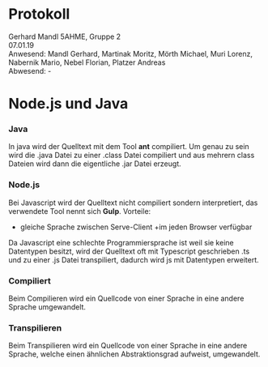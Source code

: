 # Protokoll
Gerhard Mandl 
5AHME, Gruppe 2  
07.01.19  
Anwesend: Mandl Gerhard, Martinak Moritz, Mörth Michael, Muri Lorenz, Nabernik Mario, Nebel Florian, Platzer Andreas  
Abwesend: -


# Node.js und Java

### Java
In java wird der Quelltext mit dem Tool __ant__ compiliert. Um genau zu sein wird die .java Datei zu einer .class Datei compiliert und aus mehrern class Dateien wird dann die eigentliche .jar Datei erzeugt.

### Node.js
Bei Javascript wird der Quelltext nicht compiliert sondern interpretiert, das verwendete Tool nennt sich __Gulp__.
Vorteile: 
+ gleiche Sprache zwischen Serve-Client
+im jeden Browser verfügbar

Da Javascript eine schlechte Programmiersprache ist weil sie keine Datentypen besitzt, wird der Quelltext oft mit Typescript geschrieben .ts und zu einer .js Datei transpiliert, dadurch wird js mit Datentypen erweitert. 

### Compiliert
Beim Compilieren wird ein Quellcode von einer Sprache in eine andere Sprache umgewandelt.

### Transpilieren
Beim Transpilieren wird ein Quellcode von einer Sprache in eine andere Sprache, welche einen ähnlichen Abstraktionsgrad aufweist, umgewandelt.

